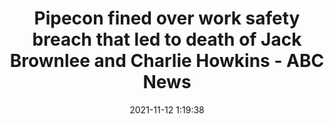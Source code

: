 ---
"title": "Pipecon fined over work safety breach that led to death of Jack Brownlee and Charlie Howkins - ABC News"
"date": "2021-11-12 1:19:38"
"feed_name": "GOOGLENEWSCONSTRUCTION"
"feed_website": "https://news.google.com/search?q=construction%2Bincident&hl=en-US&gl=US&ceid=US:en"
"feed_rss": "https://news.google.com/rss/search?q=construction%2Bincident&hl=en-US&gl=US&ceid=US:en"
"link": "https://www.abc.net.au/news/2021-11-12/pipecon-fined-over-work-safety-breach-that-led-to-worker-deaths/100612814"
"source": "{'href': 'https://www.abc.net.au', 'title': 'ABC News'}"
"file": "_posts/2021-1-1-7ef5f09b64c036e496a7839e04b193a42efab451.md"
"accident": "0"
"drilling": "0"
"dead": "0"
"injured": "0"
"arrested": "0"
"place": "unknown place"
"where": "unknown site"
"causes": "unknown"
"place_uri": "unknown place"
---